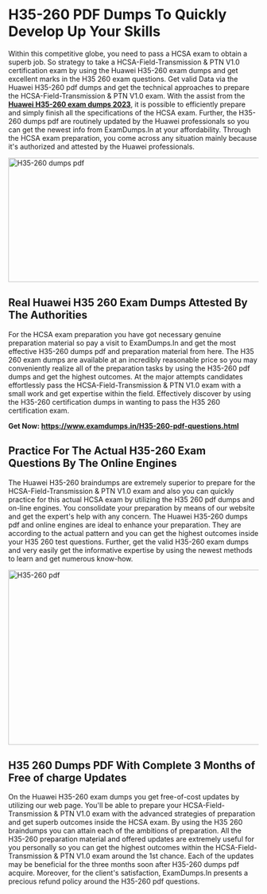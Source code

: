 <h1><strong>H35-260 PDF Dumps To Quickly Develop Up Your Skills</strong></h1>
<p>Within this competitive globe, you need to pass a HCSA exam to obtain a superb job. So strategy to take a HCSA-Field-Transmission & PTN V1.0 certification exam by using the Huawei H35-260 exam dumps and get excellent marks in the H35 260 exam questions. Get valid Data via the Huawei H35-260 pdf dumps and get the technical approaches to prepare the HCSA-Field-Transmission & PTN V1.0 exam. With the assist from the <strong><a href="https://www.examdumps.in/H35-260-pdf-questions.html">Huawei H35-260 exam dumps 2023</a></strong>, it is possible to efficiently prepare and simply finish all the specifications of the HCSA exam. Further, the H35-260 dumps pdf are routinely updated by the Huawei professionals so you can get the newest info from ExamDumps.In at your affordability. Through the HCSA exam preparation, you come across any situation mainly because it's authorized and attested by the Huawei professionals.</p>
<p><img src="https://i.ibb.co/zxJwW90/Copy-of-Online-Classes-Twitter-header-post-Made-with-Poster-My-Wall-1.png" alt="H35-260 dumps pdf" width="750" height="250" /></p>
<h2><strong>Real Huawei H35 260 Exam Dumps Attested By The Authorities</strong></h2>
<p>For the HCSA exam preparation you have got necessary genuine preparation material so pay a visit to ExamDumps.In and get the most effective H35-260 dumps pdf and preparation material from here. The H35 260 exam dumps are available at an incredibly reasonable price so you may conveniently realize all of the preparation tasks by using the H35-260 pdf dumps and get the highest outcomes. At the major attempts candidates effortlessly pass the HCSA-Field-Transmission & PTN V1.0 exam with a small work and get expertise within the field. Effectively discover by using the H35-260 certification dumps in wanting to pass the H35 260 certification exam.</p>
<p><strong>Get Now:&nbsp;<a href="https://www.examdumps.in/H35-260-pdf-questions.html">https://www.examdumps.in/H35-260-pdf-questions.html</a></strong></p>
<h2><strong>Practice For The Actual H35-260 Exam Questions By The Online Engines</strong></h2>
<p>The Huawei H35-260 braindumps are extremely superior to prepare for the HCSA-Field-Transmission & PTN V1.0 exam and also you can quickly practice for this actual HCSA exam by utilizing the H35 260 pdf dumps and on-line engines. You consolidate your preparation by means of our website and get the expert's help with any concern. The Huawei H35-260 dumps pdf and online engines are ideal to enhance your preparation. They are according to the actual pattern and you can get the highest outcomes inside your H35 260 test questions. Further, get the valid H35-260 exam dumps and very easily get the informative expertise by using the newest methods to learn and get numerous know-how.</p>
<p><a href="https://www.examdumps.in/H35-260-pdf-questions.html"><img src="https://i.ibb.co/QkNtdwY/Copy-of-Zoom-Online-Classes-Facebook-Share-Po-Made-with-Poster-My-Wall-1.jpg" alt="H35-260 pdf" width="670" height="352" /></a></p>
<h2><strong>H35 260 Dumps PDF With Complete 3 Months of Free of charge Updates</strong></h2>
<p>On the Huawei H35-260 exam dumps you get free-of-cost updates by utilizing our web page. You'll be able to prepare your HCSA-Field-Transmission & PTN V1.0 exam with the advanced strategies of preparation and get superb outcomes inside the HCSA exam. By using the H35 260 braindumps you can attain each of the ambitions of preparation. All the H35-260 preparation material and offered updates are extremely useful for you personally so you can get the highest outcomes within the HCSA-Field-Transmission & PTN V1.0 exam around the 1st chance. Each of the updates may be beneficial for the three months soon after H35-260 dumps pdf acquire. Moreover, for the client's satisfaction, ExamDumps.In presents a precious refund policy around the H35-260 pdf questions.</p>
